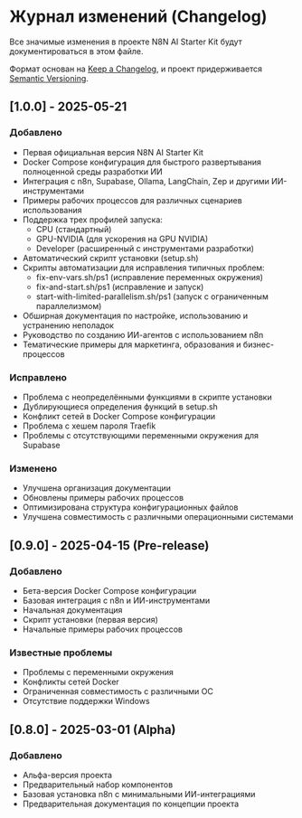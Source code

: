 # Журнал изменений (Changelog)

Все значимые изменения в проекте N8N AI Starter Kit будут документироваться в этом файле.

Формат основан на [Keep a Changelog](https://keepachangelog.com/ru/1.0.0/),
и проект придерживается [Semantic Versioning](https://semver.org/spec/v2.0.0.html).

## [1.0.0] - 2025-05-21

### Добавлено
- Первая официальная версия N8N AI Starter Kit
- Docker Compose конфигурация для быстрого развертывания полноценной среды разработки ИИ
- Интеграция с n8n, Supabase, Ollama, LangChain, Zep и другими ИИ-инструментами
- Примеры рабочих процессов для различных сценариев использования
- Поддержка трех профилей запуска: 
  - CPU (стандартный)
  - GPU-NVIDIA (для ускорения на GPU NVIDIA)
  - Developer (расширенный с инструментами разработки)
- Автоматический скрипт установки (setup.sh)
- Скрипты автоматизации для исправления типичных проблем:
  - fix-env-vars.sh/ps1 (исправление переменных окружения)
  - fix-and-start.sh/ps1 (исправление и запуск)
  - start-with-limited-parallelism.sh/ps1 (запуск с ограниченным параллелизмом)
- Обширная документация по настройке, использованию и устранению неполадок
- Руководство по созданию ИИ-агентов с использованием n8n
- Тематические примеры для маркетинга, образования и бизнес-процессов

### Исправлено
- Проблема с неопределёнными функциями в скрипте установки
- Дублирующиеся определения функций в setup.sh
- Конфликт сетей в Docker Compose конфигурации
- Проблема с хешем пароля Traefik
- Проблемы с отсутствующими переменными окружения для Supabase

### Изменено
- Улучшена организация документации
- Обновлены примеры рабочих процессов
- Оптимизирована структура конфигурационных файлов
- Улучшена совместимость с различными операционными системами

## [0.9.0] - 2025-04-15 (Pre-release)

### Добавлено
- Бета-версия Docker Compose конфигурации
- Базовая интеграция с n8n и ИИ-инструментами
- Начальная документация
- Скрипт установки (первая версия)
- Начальные примеры рабочих процессов

### Известные проблемы
- Проблемы с переменными окружения
- Конфликты сетей Docker
- Ограниченная совместимость с различными ОС
- Отсутствие поддержки Windows

## [0.8.0] - 2025-03-01 (Alpha)

### Добавлено
- Альфа-версия проекта
- Предварительный набор компонентов
- Базовая установка n8n с минимальными ИИ-интеграциями
- Предварительная документация по концепции проекта
